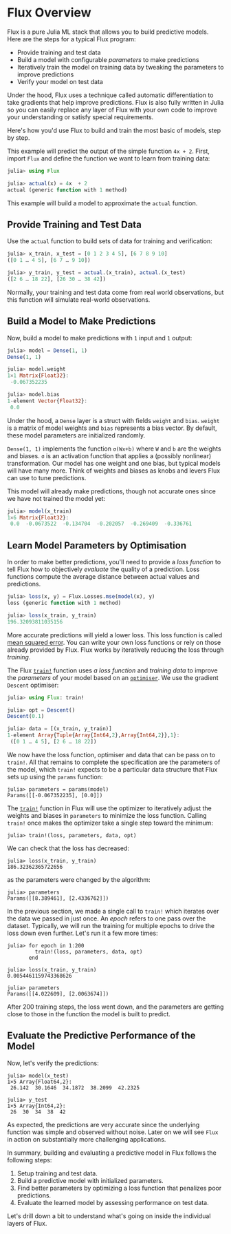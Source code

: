 # Flux Overview

Flux is a pure Julia ML stack that allows you to build predictive models. Here are the steps for a typical Flux program:

- Provide training and test data
- Build a model with configurable *parameters* to make predictions
- Iteratively train the model on training data by tweaking the parameters to improve predictions
- Verify your model on test data

Under the hood, Flux uses a technique called automatic differentiation to take gradients that help improve predictions. Flux is also fully written in Julia so you can easily replace any layer of Flux with your own code to improve your understanding or satisfy special requirements.

Here's how you'd use Flux to build and train the most basic of models, step by step.

This example will predict the output of the simple function `4x + 2`. First, import `Flux` and define the function we want to learn from training data:

```julia
julia> using Flux

julia> actual(x) = 4x  + 2
actual (generic function with 1 method)
```

This example will build a model to approximate the `actual` function.

## Provide Training and Test Data

Use the `actual` function to build sets of data for training and verification:

```julia
julia> x_train, x_test = [0 1 2 3 4 5], [6 7 8 9 10]
([0 1 … 4 5], [6 7 … 9 10])

julia> y_train, y_test = actual.(x_train), actual.(x_test)
([2 6 … 18 22], [26 30 … 38 42])
```

Normally, your training and test data come from real world observations, but this function will simulate real-world observations.

## Build a Model to Make Predictions

Now, build a model to make predictions with `1` input and `1` output:

```julia
julia> model = Dense(1, 1)
Dense(1, 1)

julia> model.weight
1×1 Matrix{Float32}:
 -0.067352235

julia> model.bias
1-element Vector{Float32}:
 0.0
```

Under the hood, a `Dense` layer is a struct with fields `weight` and `bias`. `weight` is a matrix of model weights and `bias` represents a bias vector. By default, these model parameters are initialized randomly.

`Dense(1, 1)` implements the function `σ(Wx+b)` where `W` and `b` are the weights and biases. `σ` is an activation function that applies a (possibly nonlinear) transformation. Our model has one weight and one bias, but typical models will have many more. Think of weights and biases as knobs and levers Flux can use to tune predictions.

This model will already make predictions, though not accurate ones since we have not trained the model yet:

```julia
julia> model(x_train)
1×6 Matrix{Float32}:
 0.0  -0.0673522  -0.134704  -0.202057  -0.269409  -0.336761
```

## Learn Model Parameters by Optimisation

In order to make better predictions, you'll need to provide a *loss function* to tell Flux how to objectively *evaluate* the quality of a prediction. Loss functions compute the average distance between actual values and predictions. 

```julia
julia> loss(x, y) = Flux.Losses.mse(model(x), y)
loss (generic function with 1 method)

julia> loss(x_train, y_train)
196.32093811035156
```

More accurate predictions will yield a lower loss. This loss function is called [mean squared error](https://www.statisticshowto.com/probability-and-statistics/statistics-definitions/mean-squared-error/). You can write your own loss functions or rely on those already provided by Flux. Flux works by iteratively reducing the loss through *training*.

The Flux [`train!`](@ref) function uses *a loss function* and *training data* to improve the *parameters* of your model based on an [`optimiser`](../training/optimisers.md). We use the gradient `Descent` optimiser:

```julia
julia> using Flux: train!

julia> opt = Descent()
Descent(0.1)

julia> data = [(x_train, y_train)]
1-element Array{Tuple{Array{Int64,2},Array{Int64,2}},1}:
 ([0 1 … 4 5], [2 6 … 18 22])
```

We now have the loss function, optimiser and data that can be pass on to `train!`. All that remains to complete the specification are the parameters of the model, which `train!` expects to be a particular data structure that Flux sets up using the `params` function:

```
julia> parameters = params(model)
Params([[-0.067352235], [0.0]])
```

The [`train!`](@ref) function in Flux will use the optimizer to iteratively adjust the weights and biases in `parameters` to minimize the loss function. Calling `train!` once makes the optimizer take a single step toward the minimum: 

```
julia> train!(loss, parameters, data, opt)
```

We can check that the loss has decreased:

```
julia> loss(x_train, y_train)
186.32362365722656
```

as the parameters were changed by the algorithm:

```
julia> parameters
Params([[8.389461], [2.4336762]])
```

In the previous section, we made a single call to `train!` which iterates over the data we passed in just once. An *epoch* refers to one pass over the dataset. Typically, we will run the training for multiple epochs to drive the loss down even further. Let's run it a few more times:

```
julia> for epoch in 1:200
         train!(loss, parameters, data, opt)
       end

julia> loss(x_train, y_train)
0.0054461159743368626

julia> parameters
Params([[4.022609], [2.0063674]])
```

After 200 training steps, the loss went down, and the parameters are getting close to those in the function the model is built to predict.

## Evaluate the Predictive Performance of the Model

Now, let's verify the predictions:

```
julia> model(x_test)
1×5 Array{Float64,2}:
 26.142  30.1646  34.1872  38.2099  42.2325

julia> y_test
1×5 Array{Int64,2}:
 26  30  34  38  42
```

As expected, the predictions are very accurate since the underlying function was simple and observed without noise. Later on we will see `Flux` in action on substantially more challenging applications.

In summary, building and evaluating a predictive model in Flux follows the following steps:

1. Setup training and test data.
2. Build a predictive model with initialized parameters.
3. Find better parameters by optimizing a loss function that penalizes poor predictions.
4. Evaluate the learned model by assessing performance on test data.

Let's drill down a bit to understand what's going on inside the individual layers of Flux.
